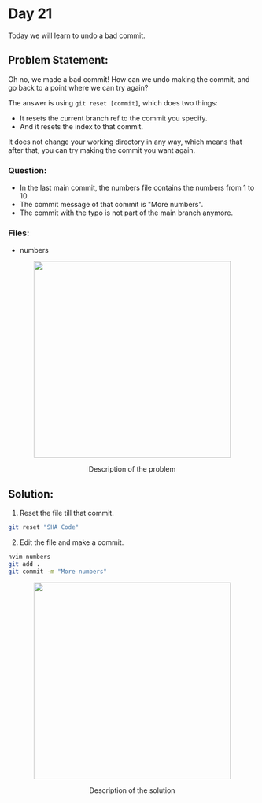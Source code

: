 # Day 21

Today we will learn to undo a bad commit.

## Problem Statement:
Oh no, we made a bad commit! How can we undo making the commit, and go back to a point where we can try again?

The answer is using `git reset [commit]`, which does two things:
 - It resets the current branch ref to the commit you specify.
 - And it resets the index to that commit.

It does not change your working directory in any way, which means that after that, you can try making the commit you want again.


### Question:
 - In the last main commit, the numbers file contains the numbers from 1 to 10.
 - The commit message of that commit is "More numbers".
 - The commit with the typo is not part of the main branch anymore.


### Files:
 - numbers

<div align="center">
  <img src="https://github.com/ArnabKumarRoy02/Learn-git/assets/86621483/823396f7-af75-4433-8fc4-a45b9575e31e" width=400>
  <p>Description of the problem</p>
</div>


## Solution:

1. Reset the file till that commit.
```bash
git reset "SHA Code"
```

2. Edit the file and make a commit.
```bash
nvim numbers
git add .
git commit -m "More numbers"
```

<div align="center">
  <img src="https://github.com/ArnabKumarRoy02/Learn-git/assets/86621483/5c421cdc-d878-4289-bf70-924dfc3d40b2" width=400>
  <p>Description of the solution</p>
</div>

